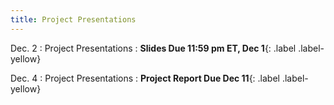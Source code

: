 ```yaml
---
title: Project Presentations
---
```


Dec. 2
: Project Presentations
  : **Slides Due 11:59 pm ET, Dec 1**{: .label .label-yellow}


Dec. 4
: Project Presentations 
  : **Project Report Due Dec 11**{: .label .label-yellow} 
